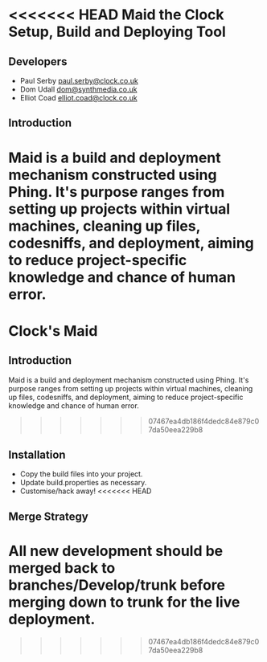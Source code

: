 <<<<<<< HEAD
Maid the Clock Setup, Build and Deploying Tool
============

Developers
----------
* Paul Serby <paul.serby@clock.co.uk>
* Dom Udall <dom@synthmedia.co.uk>
* Elliot Coad <elliot.coad@clock.co.uk>

Introduction
------------

Maid is a build and deployment mechanism constructed using Phing. It's purpose ranges from setting up 
projects within virtual machines, cleaning up files, codesniffs, and deployment, aiming to reduce project-specific
 knowledge and chance of human error.
=======
Clock's Maid
============

Introduction
------------

Maid is a build and deployment mechanism constructed using Phing. It's purpose ranges from setting up projects within virtual machines, cleaning up files, codesniffs, and deployment, aiming to reduce project-specific knowledge and chance of human error.
>>>>>>> 07467ea4db186f4dedc84e879c07da50eea229b8

Installation
------------

* Copy the build files into your project.
* Update build.properties as necessary.
* Customise/hack away!
<<<<<<< HEAD

Merge Strategy
--------------
All new development should be merged back to branches/Develop/trunk before merging down to trunk for the live deployment. 
=======
>>>>>>> 07467ea4db186f4dedc84e879c07da50eea229b8
